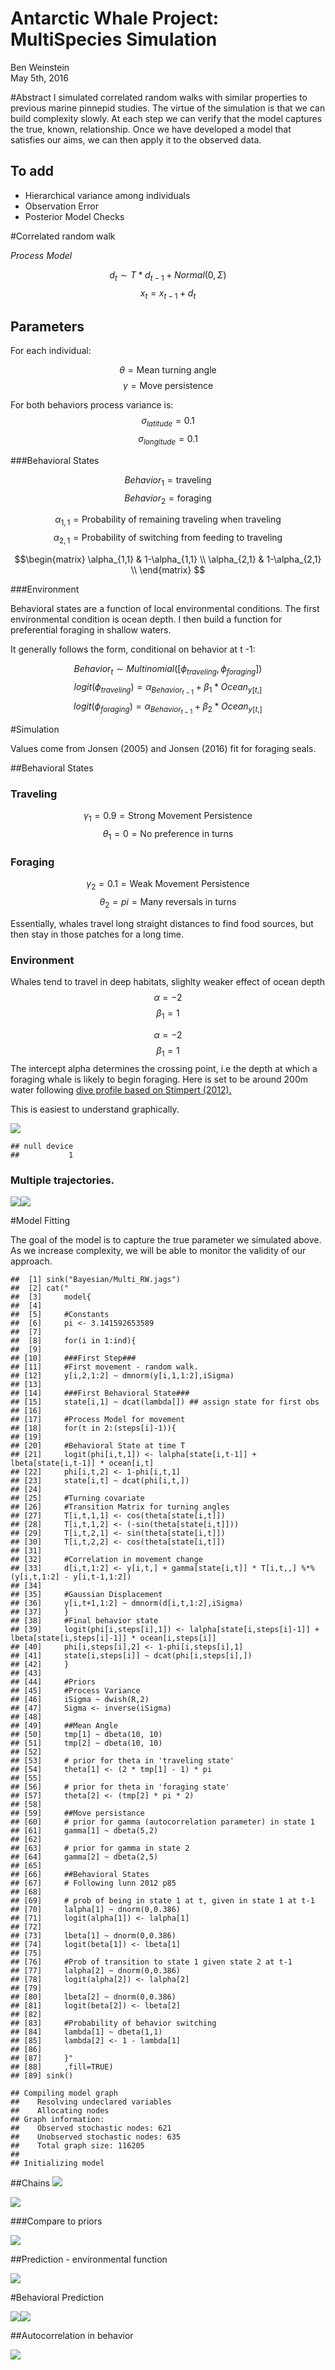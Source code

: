 # Antarctic Whale Project: MultiSpecies Simulation
Ben Weinstein  
May 5th, 2016  





#Abstract
I simulated correlated random walks with similar properties to previous marine pinnepid studies. The virtue of the simulation is that we can build complexity slowly. At each step we can verify that the model captures the true, known, relationship. Once we have developed a model that satisfies our aims, we can then apply it to the observed data.

## To add
* Hierarchical variance among individuals
* Observation Error
* Posterior Model Checks

#Correlated random walk

*Process Model*

$$ d_{t} \sim T*d_{t-1} + Normal(0,\Sigma)$$
$$ x_t = x_{t-1} + d_{t} $$

## Parameters

For each individual:

$$\theta = \text{Mean turning angle}$$
$$\gamma = \text{Move persistence} $$

For both behaviors process variance is:
$$ \sigma_{latitude} = 0.1$$
$$ \sigma_{longitude} = 0.1$$

###Behavioral States

$$ Behavior_1 = \text{traveling}$$
$$ Behavior_2 = \text{foraging}$$

$$ \alpha_{1,1} = \text{Probability of remaining traveling when traveling}$$
$$\alpha_{2,1} = \text{Probability of switching from feeding to traveling}$$

$$\begin{matrix}
  \alpha_{1,1} & 1-\alpha_{1,1} \\
  \alpha_{2,1} & 1-\alpha_{2,1} \\
\end{matrix}
$$

###Environment

Behavioral states are a function of local environmental conditions. The first environmental condition is ocean depth. I then build a function for preferential foraging in shallow waters.

It generally follows the form, conditional on behavior at t -1:

$$Behavior_t \sim Multinomial([\phi_{traveling},\phi_{foraging}])$$
$$logit(\phi_{traveling}) = \alpha_{Behavior_{t-1}} + \beta_1 * Ocean_{y[t,]}$$
$$logit(\phi_{foraging}) = \alpha_{Behavior_{t-1}} + \beta_2 * Ocean_{y[t,]}$$




#Simulation

Values come from Jonsen (2005) and Jonsen (2016) fit for foraging seals.

##Behavioral States
### Traveling
$$\gamma_1 = 0.9 = \text{Strong Movement Persistence}$$
$$\theta_1 = 0 = \text{No preference in turns}$$

### Foraging
$$\gamma_2 = 0.1 = \text{Weak Movement Persistence}$$
$$\theta_2 = pi = \text{Many reversals in turns}$$

Essentially, whales travel long straight distances to find food sources, but then stay in those patches for a long time. 

### Environment
Whales tend to travel in deep habitats, slighlty weaker effect of ocean depth
$$\alpha = -2$$
$$\beta_1=1$$

$$\alpha = -2$$
$$\beta_1=1$$
The intercept alpha determines the crossing point, i.e the depth at which a foraging whale is likely to begin foraging. Here is set to be around 200m water following 
[dive profile based on Stimpert (2012).](http://journals.plos.org/plosone/article?id=10.1371/journal.pone.0051214)

This is easiest to understand graphically.



![](MultiSpeciesHMM_files/figure-html/unnamed-chunk-5-1.png)<!-- -->

```
## null device 
##           1
```

### Multiple trajectories.
![](MultiSpeciesHMM_files/figure-html/unnamed-chunk-6-1.png)<!-- -->![](MultiSpeciesHMM_files/figure-html/unnamed-chunk-6-2.png)<!-- -->

#Model Fitting

The goal of the model is to capture the true parameter we simulated above. As we increase complexity, we will be able to monitor the validity of our approach.


```
##  [1] sink("Bayesian/Multi_RW.jags")                                                                              
##  [2] cat("                                                                                                       
##  [3]     model{                                                                                                  
##  [4]                                                                                                             
##  [5]     #Constants                                                                                              
##  [6]     pi <- 3.141592653589                                                                                    
##  [7]                                                                                                             
##  [8]     for(i in 1:ind){                                                                                        
##  [9]                                                                                                             
## [10]     ###First Step###                                                                                        
## [11]     #First movement - random walk.                                                                          
## [12]     y[i,2,1:2] ~ dmnorm(y[i,1,1:2],iSigma)                                                                  
## [13]                                                                                                             
## [14]     ###First Behavioral State###                                                                            
## [15]     state[i,1] ~ dcat(lambda[]) ## assign state for first obs                                               
## [16]                                                                                                             
## [17]     #Process Model for movement                                                                             
## [18]     for(t in 2:(steps[i]-1)){                                                                               
## [19]                                                                                                             
## [20]     #Behavioral State at time T                                                                             
## [21]     logit(phi[i,t,1]) <- lalpha[state[i,t-1]] + lbeta[state[i,t-1]] * ocean[i,t]                            
## [22]     phi[i,t,2] <- 1-phi[i,t,1]                                                                              
## [23]     state[i,t] ~ dcat(phi[i,t,])                                                                            
## [24]                                                                                                             
## [25]     #Turning covariate                                                                                      
## [26]     #Transition Matrix for turning angles                                                                   
## [27]     T[i,t,1,1] <- cos(theta[state[i,t]])                                                                    
## [28]     T[i,t,1,2] <- (-sin(theta[state[i,t]]))                                                                 
## [29]     T[i,t,2,1] <- sin(theta[state[i,t]])                                                                    
## [30]     T[i,t,2,2] <- cos(theta[state[i,t]])                                                                    
## [31]                                                                                                             
## [32]     #Correlation in movement change                                                                         
## [33]     d[i,t,1:2] <- y[i,t,] + gamma[state[i,t]] * T[i,t,,] %*% (y[i,t,1:2] - y[i,t-1,1:2])                    
## [34]                                                                                                             
## [35]     #Gaussian Displacement                                                                                  
## [36]     y[i,t+1,1:2] ~ dmnorm(d[i,t,1:2],iSigma)                                                                
## [37]     }                                                                                                       
## [38]     #Final behavior state                                                                                   
## [39]     logit(phi[i,steps[i],1]) <- lalpha[state[i,steps[i]-1]] + lbeta[state[i,steps[i]-1]] * ocean[i,steps[i]]
## [40]     phi[i,steps[i],2] <- 1-phi[i,steps[i],1]                                                                
## [41]     state[i,steps[i]] ~ dcat(phi[i,steps[i],])                                                              
## [42]     }                                                                                                       
## [43]                                                                                                             
## [44]     #Priors                                                                                                 
## [45]     #Process Variance                                                                                       
## [46]     iSigma ~ dwish(R,2)                                                                                     
## [47]     Sigma <- inverse(iSigma)                                                                                
## [48]                                                                                                             
## [49]     ##Mean Angle                                                                                            
## [50]     tmp[1] ~ dbeta(10, 10)                                                                                  
## [51]     tmp[2] ~ dbeta(10, 10)                                                                                  
## [52]                                                                                                             
## [53]     # prior for theta in 'traveling state'                                                                  
## [54]     theta[1] <- (2 * tmp[1] - 1) * pi                                                                       
## [55]                                                                                                             
## [56]     # prior for theta in 'foraging state'                                                                   
## [57]     theta[2] <- (tmp[2] * pi * 2)                                                                           
## [58]                                                                                                             
## [59]     ##Move persistance                                                                                      
## [60]     # prior for gamma (autocorrelation parameter) in state 1                                                
## [61]     gamma[1] ~ dbeta(5,2)                                                                                   
## [62]                                                                                                             
## [63]     # prior for gamma in state 2                                                                            
## [64]     gamma[2] ~ dbeta(2,5)                                                                                   
## [65]                                                                                                             
## [66]     ##Behavioral States                                                                                     
## [67]     # Following lunn 2012 p85                                                                               
## [68]                                                                                                             
## [69]     # prob of being in state 1 at t, given in state 1 at t-1                                                
## [70]     lalpha[1] ~ dnorm(0,0.386)                                                                              
## [71]     logit(alpha[1]) <- lalpha[1]                                                                            
## [72]                                                                                                             
## [73]     lbeta[1] ~ dnorm(0,0.386)                                                                               
## [74]     logit(beta[1]) <- lbeta[1]                                                                              
## [75]                                                                                                             
## [76]     #Prob of transition to state 1 given state 2 at t-1                                                     
## [77]     lalpha[2] ~ dnorm(0,0.386)                                                                              
## [78]     logit(alpha[2]) <- lalpha[2]                                                                            
## [79]                                                                                                             
## [80]     lbeta[2] ~ dnorm(0,0.386)                                                                               
## [81]     logit(beta[2]) <- lbeta[2]                                                                              
## [82]                                                                                                             
## [83]     #Probability of behavior switching                                                                      
## [84]     lambda[1] ~ dbeta(1,1)                                                                                  
## [85]     lambda[2] <- 1 - lambda[1]                                                                              
## [86]                                                                                                             
## [87]     }"                                                                                                      
## [88]     ,fill=TRUE)                                                                                             
## [89] sink()
```

```
## Compiling model graph
##    Resolving undeclared variables
##    Allocating nodes
## Graph information:
##    Observed stochastic nodes: 621
##    Unobserved stochastic nodes: 635
##    Total graph size: 116205
## 
## Initializing model
```

##Chains
![](MultiSpeciesHMM_files/figure-html/unnamed-chunk-8-1.png)<!-- -->

![](MultiSpeciesHMM_files/figure-html/unnamed-chunk-9-1.png)<!-- -->

###Compare to priors

![](MultiSpeciesHMM_files/figure-html/unnamed-chunk-10-1.png)<!-- -->

##Prediction - environmental function

![](MultiSpeciesHMM_files/figure-html/unnamed-chunk-11-1.png)<!-- -->

#Behavioral Prediction

![](MultiSpeciesHMM_files/figure-html/unnamed-chunk-12-1.png)<!-- -->![](MultiSpeciesHMM_files/figure-html/unnamed-chunk-12-2.png)<!-- -->

##Autocorrelation in behavior

![](MultiSpeciesHMM_files/figure-html/unnamed-chunk-13-1.png)<!-- -->


